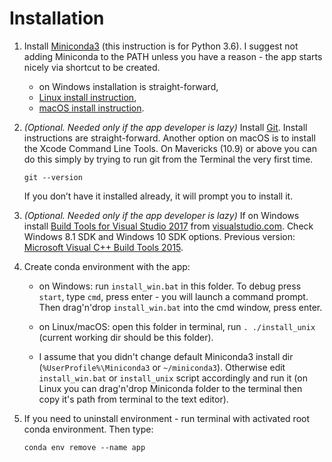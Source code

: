 # Installation

1. Install [Miniconda3](https://conda.io/miniconda.html)
  (this instruction is for Python 3.6). I suggest
  not adding Miniconda to the PATH unless you have a
  reason - the app starts nicely via shortcut to be
  created.
    * on Windows installation is straight-forward,
    * [Linux install instruction](https://conda.io/docs/user-guide/install/linux.html),
    * [macOS install instruction](https://conda.io/docs/user-guide/install/macos.html).

2. _(Optional. Needed only if the app developer is
  lazy)_ Install [Git](https://git-scm.com/downloads).
  Install instructions are straight-forward. Another
  option on macOS is to install the Xcode Command
  Line Tools. On Mavericks (10.9) or above you can
  do this simply by trying to run git from the
  Terminal the very first time.

       git --version

    If you don’t have it installed already, it will
    prompt you to install it.

3. _(Optional. Needed only if the app developer is
  lazy)_ If on Windows install
  [Build Tools for Visual Studio 2017](https://www.visualstudio.com/thank-you-downloading-visual-studio/?sku=BuildTools&rel=15)
  from [visualstudio.com](https://www.visualstudio.com/downloads/).
  Check Windows 8.1 SDK and Windows 10 SDK options.
  Previous version:
  [Microsoft Visual C++ Build Tools 2015](https://go.microsoft.com/fwlink/?LinkId=691126).

2. Create conda environment with the app:
    * on Windows: run `install_win.bat` in this folder. To
      debug press `start`, type `cmd`, press enter - you
      will launch a command prompt. Then drag'n'drop
      `install_win.bat` into the cmd window, press enter.

    * on Linux/macOS: open this folder in terminal, run
      `. ./install_unix` (current working dir should be this
      folder).

    * I assume that you didn't change default Miniconda3
      install dir (`%UserProfile%\Miniconda3` or
      `~/miniconda3`). Otherwise edit `install_win.bat` or
      `install_unix` script accordingly and run it
      (on Linux you can drag'n'drop Miniconda folder to the
      terminal then copy it's path from terminal to the
      text editor).

4. If you need to uninstall environment - run terminal with
  activated root conda environment. Then type:

       conda env remove --name app
